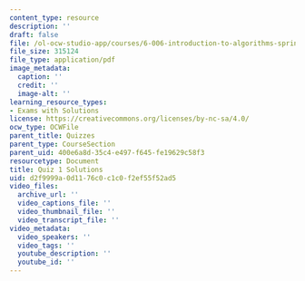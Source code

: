 ```yaml
---
content_type: resource
description: ''
draft: false
file: /ol-ocw-studio-app/courses/6-006-introduction-to-algorithms-spring-2020/d2f9999a0d1176c0c1c0f2ef55f52ad5_MIT6_006S20_q1_sol.pdf
file_size: 315124
file_type: application/pdf
image_metadata:
  caption: ''
  credit: ''
  image-alt: ''
learning_resource_types:
- Exams with Solutions
license: https://creativecommons.org/licenses/by-nc-sa/4.0/
ocw_type: OCWFile
parent_title: Quizzes
parent_type: CourseSection
parent_uid: 400e6a8d-35c4-e497-f645-fe19629c58f3
resourcetype: Document
title: Quiz 1 Solutions
uid: d2f9999a-0d11-76c0-c1c0-f2ef55f52ad5
video_files:
  archive_url: ''
  video_captions_file: ''
  video_thumbnail_file: ''
  video_transcript_file: ''
video_metadata:
  video_speakers: ''
  video_tags: ''
  youtube_description: ''
  youtube_id: ''
---
```

